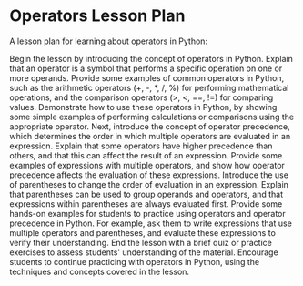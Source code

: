 # Operators Lesson Plan

A lesson plan for learning about operators in Python:

Begin the lesson by introducing the concept of operators in Python. Explain that an operator is a symbol that performs a specific operation on one or more operands.
Provide some examples of common operators in Python, such as the arithmetic operators (+, -, *, /, %) for performing mathematical operations, and the comparison operators (>, <, ==, !=) for comparing values.
Demonstrate how to use these operators in Python, by showing some simple examples of performing calculations or comparisons using the appropriate operator.
Next, introduce the concept of operator precedence, which determines the order in which multiple operators are evaluated in an expression. Explain that some operators have higher precedence than others, and that this can affect the result of an expression.
Provide some examples of expressions with multiple operators, and show how operator precedence affects the evaluation of these expressions.
Introduce the use of parentheses to change the order of evaluation in an expression. Explain that parentheses can be used to group operands and operators, and that expressions within parentheses are always evaluated first.
Provide some hands-on examples for students to practice using operators and operator precedence in Python. For example, ask them to write expressions that use multiple operators and parentheses, and evaluate these expressions to verify their understanding.
End the lesson with a brief quiz or practice exercises to assess students' understanding of the material. Encourage students to continue practicing with operators in Python, using the techniques and concepts covered in the lesson.